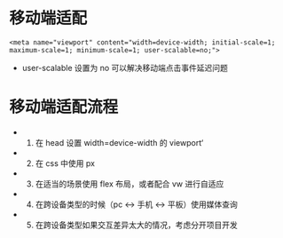 # 移动端适配

```
<meta name="viewport" content="width=device-width; initial-scale=1; maximum-scale=1; minimum-scale=1; user-scalable=no;">

```

- user-scalable 设置为 no 可以解决移动端点击事件延迟问题

# 移动端适配流程

- 1. 在 head 设置 width=device-width 的 viewport‘
- 2. 在 css 中使用 px
- 3. 在适当的场景使用 flex 布局，或者配合 vw 进行自适应
- 4. 在跨设备类型的时候（pc <-> 手机 <-> 平板）使用媒体查询
- 5. 在跨设备类型如果交互差异太大的情况，考虑分开项目开发
